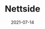 ---
date: "2021-07-14"
draft: false
title: "Nettside"
description: "Wordpress eller statisk nettside"
icon: "fas fa-users"  # fontawesome icon pack : https://fontawesome.com/icons/


######################### banner #####################
banner:
  title: "Nettside og litt til"
  image: "images/products/01.jpg"
  content : "Create a best strategic tool, share it with your team and ensure it’s on track with intuitive dashboards. Simple enough with the sophistication and flexibility to meet the needs"
  button:
    enable : true
    label : "Ta kontakt"
    link : "contact"
  background_class: "bg-light"


######################### about this product #####################
about_this_product:
  enable: true
  title: "Valg av plattform, et Wordpress- eller HUGO-nettsted"
  content: "Wordpress er et populært CMS, med mange fleksible applikasjoner, HUGO er lettere å vedlikeholde."
  background_class: ""

  features:
  - title: "Wordpress"
    icon: "fab fa-wordpress"
    content: "**Wordpress har en markedsandel på over 40%**


   Wordpress er en brukervennlig CMS med åpen kildekode (Content Management System). 
   
    * WordPress er et CMS som alle kan lære å jobbe med etter en kort instruksjon. 
    
    * Både små og et stort nettsted kan brukes med WordPress. 
    
    * Med plugins kan du legge til ekstra funksjonalitet på nettstedet ditt. WordPress er et åpent system, og det er kompatibelt med alle slags plugins, inkludert tredjeparter.
    "

  - title: "Hugo"
    icon: "far fa-file-code"
    content: "**Et lett og raskt rammeverk for å bygge nettsteder**


    HUGO er en av den mest populære åpen kildekode statisk generatorer. Med sin fantastiske hastighet og fleksibilitet gjør denne generatoren nettstedsbygging raskt og enkelt.  

     * Den gjennomsnittlige siden er bygget på mindre enn et sekund. Hugo kan generere store mengder sider i kort tid. 
     
     *  Hugo er en innholdsstrategs drøm. Hugo støtter ubegrensede innholdstyper, taksonomier, menyer, API-drevet dynamisk innhold og mer, alt uten tillegg.
     
     * Integrerte maler. Denne statiske nettstedsbyggeren har vanlige mønstre for å skape vårt arbeid raskt. Hugo leveres med ferdiglagde maler for å gjøre raskt SEO-arbeid, kommentarer, analyser og andre funksjoner.

     * Kortkoder tilbyr oss evne til å bruke Markdown syntaks som gir stor fleksibilitet.
    "

      
######################### product_info #####################
product_info:
  enable : true
  title: "Prosessen"
  content: "Det er mye du må tenke på når du lager nettsider i dag. På den ene siden må du klare å engasjere brukeren og skille deg ut i mengden. På den andre siden skal du sikre at nettsiden er driftssikker, laster hurtig, optimalisert for søkemotor (SEO) og at den kan skaleres opp i fremtiden."
  background_class: "bg-light"
  features:
  - image: "images/products/google-search.jpg"
    content : "##### Innsikt


    En ting er å se på hva dere har i dag. Men det viktigste er likevel å finne ut hva formålet med den nye nettsiden er. Handler det kun om å gi informasjon om selskapet, vil dere samle leads, eller selger dere kanskje produkter og tjenester direkte via nettsiden. 

    <br><br>

    ##### Utvikling

    Den første versjonen av nettstedet opprettes, innhold samles inn, forskjellige design vises, funksjonalitet legges til. Den endelige versjonen av nettstedet vil bli gjennomgått i et felles møte og publisert med din godkjenning.
    "

  - image: "images/products/02.jpg"
    content : "##### Måling


    Da er det viktig å ha gode målinger ved hjelp av for eksempel Google Analytics. Og kanskje enda viktigere, klare å gjøre tall om til innsikt, som igjen blir til konkrete aksjonspunkter for å forbedre den digitale kundereisen.

    <br><br>

    ##### 1 år

    Et nettsted er ikke skrevet i stein. Den store fordelen med digital publisering er at endringer publiseres raskt. Reaksjoner fra kunder, avsløringer av analyseverktøyene, opplevelser av brukere av nettstedet, kan gi opphav til endringer.
    "


######################### Intro Video #####################
intro_video:
  enable: true
  title: "Introduksjon av HUGO"
  content: "En video med en global oversikt om HUGO som en statisk nettstedsgenerator (6 min.) på engelsk"
  video_url: "https://www.youtube.com/embed/qtIqKaDlqXo"
  video_thumbnail: "images/products/02.jpg"
  background_class: ""

      
######################### content_and_image_ordered #####################
content_and_image_ordered:
  enable : true
  block:
  - title : "Wordpress"
    background_class : "bg-light"
    images:
    - "images/service-1.png"
    - "images/service-2.png"
    - "images/service-3.png"
    content : "En Nederlender som har god erfaring og kompetanse på utvikling og drift av nettløsninger i Wordpress. Jeg lager responsive nettsider med unikt design og mye oppmerksomhet for brukervennlighet og hastighet.

    Mye erfaring med gode anerkjente plugins som har bestått alle tester. 

    Jeg tilbyr alle kunder å ta meg av oppdatering av WordPress-installasjonene, slik at kundene skal slippe å bekymre seg for akkurat det.
    "
      
  - title : "HUGO"
    background_class : ""
    images:
    - "images/service-1.png"
    content : "En HUGO-spesialist, som har begynt å lage statiske nettsider i det siste året. Hastigheten, enkelt vedlikehold og lave hostingkostnader overbeviste meg om at denne plattformen er en bedre løsning for mange små bedrifter.

    Disse sidene kan også leveres med et CMS."
      
      
######################### CTA #####################
cta:
  enable : true
  title : "En ny nettside og litt til?"
  content : "og en markedsføringskampanje? Jeg benytter flere verktøy og plattformer for å skape vekst."
  background_class: ""
  button:
    enable : true
    label : "Ta kontakt"
    link : "contact"

---